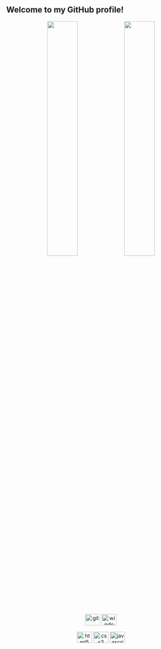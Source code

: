 ## Welcome to my GitHub profile!

<div align="center" style="display: inline_block">
    <img style="height: auto; width: 40%;" class="img" src="https://github-readme-stats.vercel.app/api?username=jonas-schlemmer&theme=default&include_all_commits=true&hide_border=true"/>
    <img style="height: auto; width: 40%;" class="img" src="https://github-readme-stats.vercel.app/api/top-langs/?username=jonas-schlemmer&theme=default&langs_count=4&layout=compact&hide_border=true"/>
</div>

<br>

<div align="center" style="display: inline_block">
    <img align="center" alt="git" height="30" width="40" src="https://cdn.jsdelivr.net/gh/devicons/devicon/icons/windows8/windows8-original.svg">
    <img align="center" alt="windows" height="30" width="40" src="https://cdn.jsdelivr.net/gh/devicons/devicon/icons/git/git-original.svg">  
</div>

<br>

<div align="center" style="display: inline_block">
    <img align="center" alt="html5" height="30" width="40" src="https://cdn.jsdelivr.net/gh/devicons/devicon/icons/html5/html5-original.svg">
    <img align="center" alt="css3" height="30" width="40" src="https://cdn.jsdelivr.net/gh/devicons/devicon/icons/css3/css3-original.svg">
    <img align="center" alt="javascript" height="30" width="40" src="https://cdn.jsdelivr.net/gh/devicons/devicon/icons/javascript/javascript-original.svg">     
</div>
